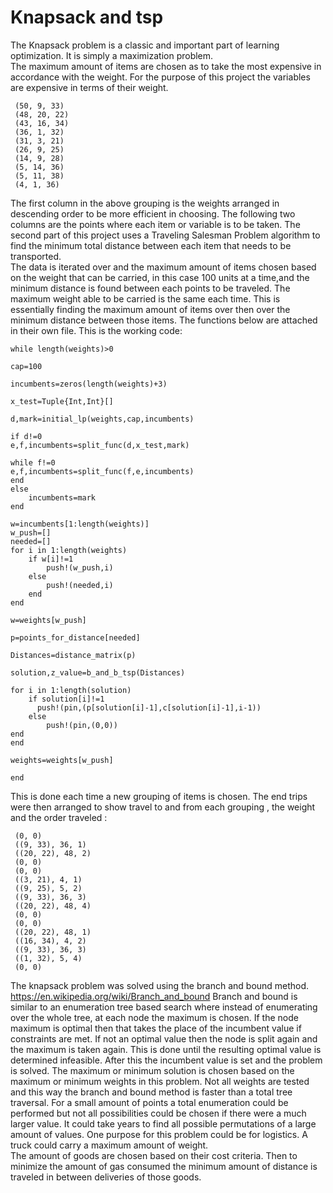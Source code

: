 # Knapsack and tsp

The Knapsack problem is a classic and important part of learning optimization.  It is simply a maximization problem.  
The maximum amount of items are chosen as to take the most expensive in accordance with the weight.  For the purpose
of this project the variables are expensive in terms of their weight.  
```
 (50, 9, 33) 
 (48, 20, 22)
 (43, 16, 34)
 (36, 1, 32) 
 (31, 3, 21) 
 (26, 9, 25) 
 (14, 9, 28) 
 (5, 14, 36) 
 (5, 11, 38) 
 (4, 1, 36)
```
The first column in the above grouping is the weights arranged in descending order to be more efficient in choosing.  The 
following two columns are the points where each item or variable is to be taken.  The second part of this project uses a 
Traveling Salesman Problem algorithm to find the minimum total distance between each item that needs to be transported.  
The data is iterated over and the maximum amount of items chosen based on the weight that can be carried, in this case 100
units at a time,and the minimum distance is found between each points to be traveled.  The maximum weight able to be carried
is the same each time.  This is essentially finding the maximum amount of items over then over the minimum distance between
those items.  The functions below are attached in their own file.  This is the working code:
```
while length(weights)>0
    
cap=100
    
incumbents=zeros(length(weights)+3)

x_test=Tuple{Int,Int}[]

d,mark=initial_lp(weights,cap,incumbents)

if d!=0
e,f,incumbents=split_func(d,x_test,mark)

while f!=0
e,f,incumbents=split_func(f,e,incumbents)
end
else
    incumbents=mark
end

w=incumbents[1:length(weights)]
w_push=[]
needed=[]
for i in 1:length(weights)
    if w[i]!=1
        push!(w_push,i)
    else
        push!(needed,i)
    end
end

w=weights[w_push]

p=points_for_distance[needed]

Distances=distance_matrix(p)

solution,z_value=b_and_b_tsp(Distances)

for i in 1:length(solution)
    if solution[i]!=1
      push!(pin,(p[solution[i]-1],c[solution[i]-1],i-1))
    else
        push!(pin,(0,0))
end
end

weights=weights[w_push]

end
```
This is done each time a new grouping 
of items is chosen.  The end trips were then arranged to show travel to and from each
grouping , the weight and the order traveled :
```
 (0, 0)           
 ((9, 33), 36, 1) 
 ((20, 22), 48, 2)
 (0, 0)           
 (0, 0)           
 ((3, 21), 4, 1)  
 ((9, 25), 5, 2)
 ((9, 33), 36, 3)
 ((20, 22), 48, 4)
 (0, 0)           
 (0, 0)           
 ((20, 22), 48, 1)
 ((16, 34), 4, 2)
 ((9, 33), 36, 3)
 ((1, 32), 5, 4)
 (0, 0)
 ```
 The knapsack problem was solved using the branch and bound method.  
 https://en.wikipedia.org/wiki/Branch_and_bound
 Branch and bound is similar to an enumeration tree based search where instead of enumerating over the whole tree, at each node the maximum is chosen.  If the node maximum 
 is optimal then that takes the place of the incumbent value if constraints are met.  If not an optimal value then the node 
 is split again and the maximum is taken again.  This is done until the resulting optimal value is determined infeasible. 
 After this the incumbent value is set and the problem is solved.  The maximum or minimum solution is chosen based on the 
 maximum or minimum weights in this problem.  Not all weights are tested and this way the branch and bound method is faster
 than a total tree traversal.  For a small amount of points a total enumeration could be performed but not all possibilities
 could be chosen if there were a much larger value.  It could take years to find all possible permutations of a large 
 amount of values.  One purpose for this problem could be for logistics.  A truck could carry a maximum amount of weight.  
 The amount of goods are chosen based on their cost criteria.  Then to minimize the amount of gas consumed the minimum
 amount of distance is traveled in between deliveries of those goods.  
